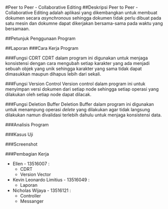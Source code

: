#Peer to Peer - Collaborative Editing
##Deskripsi
Peer to Peer - Collaborative Editing adalah aplikasi yang dikembangkan untuk membuat dokumen secara *asynchronous* sehingga dokumen tidak perlu dibuat pada satu mesin dan dokumne dapat dikerjakan bersama-sama pada waktu yang bersamaan.

##Petunjuk Penggunaan Program

##Laporan
###Cara Kerja Program

###Fungsi CDRT
CDRT dalam program ini digunakan untuk menjaga konsistensi dengan cara mengubah setiap karakter yang ada menjadi sebuah objek yang unik sehingga karakter yang sama tidak dapat dimasukkan maupun dihapus lebih dari sekali. 
 
###Fungsi Version Control
Version control dalam program ini untuk menyimpan versi dokumen dari setiap node sehingga setiap operasi yang dilakukan oleh setiap node dapat dilacak. 

###Fungsi Deletion Buffer
Deletion Buffer dalam program ini digunakan untuk menampung operasi *delete* yang dilakukan agar tidak langsung dilakukan namun divalidasi terlebih dahulu untuk menjaga konsistensi data.

###Analisis Program


###Kasus Uji


###Screenshot 


###Pembagian Kerja
- Ellen - 13516007 :<br>
    - CDRT
    - Version Vector
- Kevin Leonardo Limitius - 13516049 : <br>
    - Laporan
- Nicholas Wijaya - 13516121 : <br>
    - Controller
    - Messanger
    